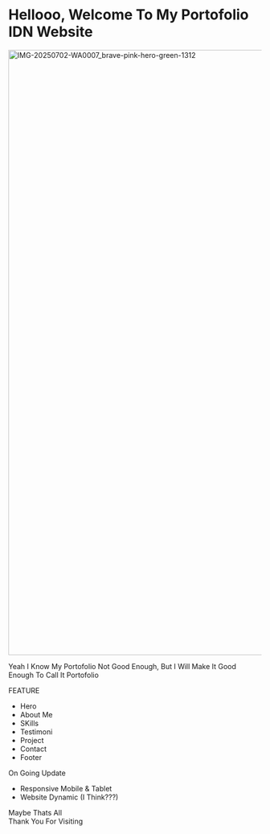 <h1>Hellooo, Welcome To My Portofolio IDN Website</h1>

<img width="1600" height="1204" alt="IMG-20250702-WA0007_brave-pink-hero-green-1312" src="https://github.com/user-attachments/assets/947a3d3a-73a7-49b0-9f8a-b4b2c58607aa" />


<p>Yeah I Know My Portofolio Not Good Enough, But I Will Make It Good Enough To Call It Portofolio</p>

FEATURE
- Hero
- About Me
- SKills
- Testimoni
- Project
- Contact
- Footer

On Going Update
- Responsive Mobile & Tablet
- Website Dynamic (I Think???)

<p>Maybe Thats All <br> Thank You For Visiting</p>
